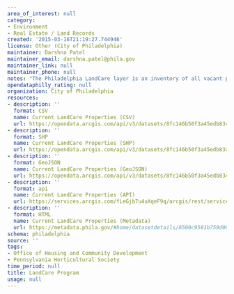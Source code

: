 ```yaml
---
area_of_interest: null
category:
- Environment
- Real Estate / Land Records
created: '2015-03-16T21:19:27.744946'
license: Other (City of Philadelphia)
maintainer: Darshna Patel
maintainer_email: darshna.patel@phila.gov
maintainer_link: null
maintainer_phone: null
notes: "The Philadelphia LandCare layer is an inventory of all vacant parcels that have received the "Clean and Green" stabilization treatment and are currently under maintenance contract with the Pennsylvania Horticultural Society, funded by the City of Philadelphia’s Division of Housing and Community Development. Every spring and fall, additional vacant parcels are stabilized and then added to the maintenance inventory the following year. The parcels in this layer are based off the PARCEL_PWD layer, supplied by the Philadelphia Water Department."
opendataphilly_rating: null
organization: City of Philadelphia
resources:
- description: ''
  format: CSV
  name: Current LandCare Properties (CSV)
  url: https://opendata.arcgis.com/api/v3/datasets/8fc146b50f3a45edb8348e9b1ba52252_0/downloads/data?format=csv&spatialRefId=4326&where=1%3D1
- description: ''
  format: SHP
  name: Current LandCare Properties (SHP)
  url: https://opendata.arcgis.com/api/v3/datasets/8fc146b50f3a45edb8348e9b1ba52252_0/downloads/data?format=shp&spatialRefId=4326&where=1%3D1
- description: ''
  format: GeoJSON
  name: Current LandCare Properties (GeoJSON)
  url: https://opendata.arcgis.com/api/v3/datasets/8fc146b50f3a45edb8348e9b1ba52252_0/downloads/data?format=geojson&spatialRefId=4326&where=1%3D1
- description: ''
  format: api
  name: Current LandCare Properties (API)
  url: https://services.arcgis.com/fLeGjb7u4uXqeF9q/arcgis/rest/services/phs_landcare/FeatureServer/0/query?outFields=*&where=1%3D1
- description: ''
  format: HTML
  name: Current LandCare Properties (Metadata)
  url: https://metadata.phila.gov/#home/datasetdetails/6500c9581b759d0028f878fc/representationdetails/6500c9581b759d0028f8793a/?view_287_per_page=25&view_287_page=1
schema: philadelphia
source: ''
tags:
- Office of Housing and Community Development
- Pennsylvania Horticultural Society
time_period: null
title: LandCare Program
usage: null
---
```

